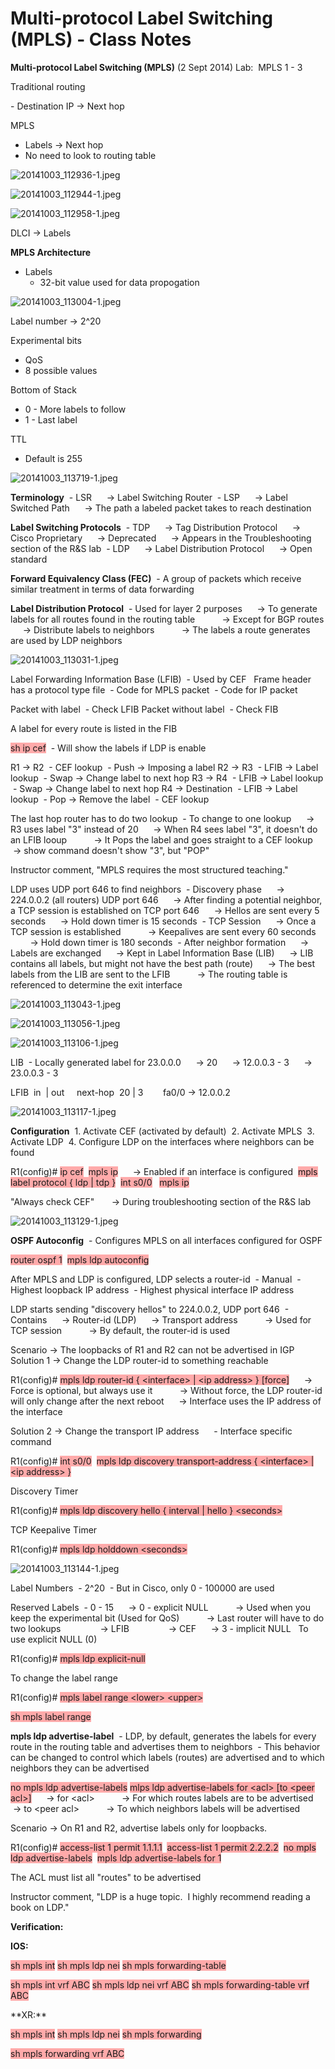 # Multi-protocol Label Switching (MPLS) - Class Notes

**Multi\-protocol Label Switching \(MPLS\)** \(2 Sept 2014\)
Lab:  MPLS 1 \- 3

Traditional routing

\- Destination IP \-\> Next hop

MPLS
  * Labels \-\> Next hop
  * No need to look to routing table

![20141003_112936-1.jpeg](image/20141003_112936-1.jpeg)

![20141003_112944-1.jpeg](image/20141003_112944-1.jpeg)

![20141003_112958-1.jpeg](image/20141003_112958-1.jpeg)

DLCI \-\> Labels

**MPLS Architecture**
  * Labels
    * 32\-bit value used for data propogation

![20141003_113004-1.jpeg](image/20141003_113004-1.jpeg)

Label number \-\> 2^20

Experimental bits
  * QoS
  * 8 possible values

Bottom of Stack
  * 0 \- More labels to follow
  * 1 \- Last label

TTL
  * Default is 255

![20141003_113719-1.jpeg](image/20141003_113719-1.jpeg)

**Terminology**
 \- LSR
     \-\> Label Switching Router
 \- LSP
     \-\> Label Switched Path
     \-\> The path a labeled packet takes to reach destination

**Label Switching Protocols**
 \- TDP
     \-\> Tag Distribution Protocol
     \-\> Cisco Proprietary
     \-\> Deprecated
     \-\> Appears in the Troubleshooting section of the R&S lab
 \- LDP
     \-\> Label Distribution Protocol
     \-\> Open standard

**Forward Equivalency Class \(FEC\)**
 \- A group of packets which receive similar treatment in terms of data forwarding

**Label Distribution Protocol**
 \- Used for layer 2 purposes
     \-\> To generate labels for all routes found in the routing table
          \-\> Except for BGP routes
     \-\> Distribute labels to neighbors
          \-\> The labels a route generates are used by LDP neighbors

![20141003_113031-1.jpeg](image/20141003_113031-1.jpeg)

Label Forwarding Information Base \(LFIB\)
 \- Used by CEF
 
Frame header has a protocol type file
 \- Code for MPLS packet
 \- Code for IP packet

Packet with label
 \- Check LFIB
Packet without label
 \- Check FIB

A label for every route is listed in the FIB

<span style="background-color: #ffaaaa">sh ip cef</span>
 \- Will show the labels if LDP is enable

R1 \-\> R2
 \- CEF lookup
 \- Push \-\> Imposing a label
R2 \-\> R3
 \- LFIB \-\> Label lookup
 \- Swap \-\> Change label to next hop
R3 \-\> R4
 \- LFIB \-\> Label lookup
 \- Swap \-\> Change label to next hop
R4 \-\> Destination
 \- LFIB \-\> Label lookup
 \- Pop \-\> Remove the label
 \- CEF lookup

The last hop router has to do two lookup
 \- To change to one lookup
     \-\> R3 uses label "3" instead of 20
     \-\> When R4 sees label "3", it doesn't do an LFIB looup
          \-\> It Pops the label and goes straight to a CEF lookup
     \-\> show command doesn't show "3", but "POP"

Instructor comment, "MPLS requires the most structured teaching."

LDP uses UDP port 646 to find neighbors
 \- Discovery phase
     \-\> 224.0.0.2 \(all routers\) UDP port 646
     \-\> After finding a potential neighbor, a TCP session is established on TCP port 646
     \-\> Hellos are sent every 5 seconds
     \-\> Hold down timer is 15 seconds
 \- TCP Session
     \-\> Once a TCP session is established
          \-\> Keepalives are sent every 60 seconds
          \-\> Hold down timer is 180 seconds
 \- After neighbor formation
     \-\> Labels are exchanged
     \-\> Kept in Label Information Base \(LIB\)
     \-\> LIB contains all labels, but might not have the best path \(route\)
     \-\> The best labels from the LIB are sent to the LFIB
          \-\> The routing table is referenced to determine the exit interface

![20141003_113043-1.jpeg](image/20141003_113043-1.jpeg)

![20141003_113056-1.jpeg](image/20141003_113056-1.jpeg)

![20141003_113106-1.jpeg](image/20141003_113106-1.jpeg)

LIB
 \- Locally generated label for 23.0.0.0
     \-\> 20
     \-\> 12.0.0.3 \- 3
     \-\> 23.0.0.3 \- 3

LFIB
 in  | out     next\-hop
 20 | 3        fa0/0 \-\> 12.0.0.2

![20141003_113117-1.jpeg](image/20141003_113117-1.jpeg)

**Configuration**
 1. Activate CEF \(activated by default\)
 2. Activate MPLS
 3. Activate LDP
 4. Configure LDP on the interfaces where neighbors can be found

R1\(config\)\# <span style="background-color: #ffaaaa">ip cef</span>
 <span style="background-color: #ffaaaa">mpls ip</span>
     \-\> Enabled if an interface is configured
 <span style="background-color: #ffaaaa">mpls label protocol { ldp | tdp }</span>
 <span style="background-color: #ffaaaa">int s0/0</span>
  <span style="background-color: #ffaaaa">mpls ip</span>

"Always check CEF"
      \-\> During troubleshooting section of the R&S lab

![20141003_113129-1.jpeg](image/20141003_113129-1.jpeg)

**OSPF Autoconfig**
 \- Configures MPLS on all interfaces configured for OSPF

<span style="background-color: #ffaaaa">router ospf 1</span>
 <span style="background-color: #ffaaaa">mpls ldp autoconfig</span>

After MPLS and LDP is configured, LDP selects a router\-id
 \- Manual
 \- Highest loopback IP address
 \- Highest physical interface IP address

LDP starts sending "discovery hellos" to 224.0.0.2, UDP port 646
 \- Contains
     \-\> Router\-id \(LDP\)
     \-\> Transport address
          \-\> Used for TCP session
          \-\> By default, the router\-id is used

Scenario \-\> The loopbacks of R1 and R2 can not be advertised in IGP
 
Solution 1 \-\> Change the LDP router\-id to something reachable

R1\(config\)\# <span style="background-color: #ffaaaa">mpls ldp router\-id { \<interface\> | \<ip address\> } \[force\]</span>
     \-\> Force is optional, but always use it
          \-\> Without force, the LDP router\-id will only change after the next reboot
     \-\> Interface uses the IP address of the interface

Solution 2 \-\> Change the transport IP address
     \- Interface specific command

R1\(config\)\# <span style="background-color: #ffaaaa">int s0/0</span>
 <span style="background-color: #ffaaaa">mpls ldp discovery transport\-address { \<interface\> | \<ip address\> }</span>

Discovery Timer

R1\(config\)\# <span style="background-color: #ffaaaa">mpls ldp discovery hello { interval | hello } \<seconds\></span>

TCP Keepalive Timer

R1\(config\)\# <span style="background-color: #ffaaaa">mpls ldp holddown \<seconds\></span>

![20141003_113144-1.jpeg](image/20141003_113144-1.jpeg)

Label Numbers
 \- 2^20
 \- But in Cisco, only 0 \- 100000 are used

Reserved Labels
 \- 0 \- 15
     \-\> 0 \- explicit NULL
          \-\> Used when you keep the experimental bit \(Used for QoS\)
          \-\> Last router will have to do two lookups
               \-\> LFIB
               \-\> CEF
     \-\> 3 \- implicit NULL
 
To use explicit NULL \(0\)

R1\(config\)\# <span style="background-color: #ffaaaa">mpls ldp explicit\-null</span>

To change the label range

R1\(config\)\# <span style="background-color: #ffaaaa">mpls label range \<lower\> \<upper\></span>

<span style="background-color: #ffaaaa">sh mpls label range</span>

**mpls ldp advertise\-label**
 \- LDP, by default, generates the labels for every route in the routing table and advertises them to neighbors
 \- This behavior can be changed to control which labels \(routes\) are advertised and to which neighbors they can be advertised

<span style="background-color: #ffaaaa">no mpls ldp advertise\-labels</span>
<span style="background-color: #ffaaaa">mlps ldp advertise\-labels for \<acl\> \[to \<peer acl\>\]</span>
     \-\> for \<acl\>
          \-\> For which routes labels are to be advertised
     \-\> to \<peer acl\>
          \-\> To which neighbors labels will be advertised

Scenario \-\> On R1 and R2, advertise labels only for loopbacks.

R1\(config\)\# <span style="background-color: #ffaaaa">access\-list 1 permit 1.1.1.1</span>
 <span style="background-color: #ffaaaa">access\-list 1 permit 2.2.2.2</span>
 <span style="background-color: #ffaaaa">no mpls ldp advertise\-labels</span>
 <span style="background-color: #ffaaaa">mpls ldp advertise\-labels for 1</span>

The ACL must list all "routes" to be advertised

Instructor comment, "LDP is a huge topic.  I highly recommend reading a book on LDP."

**Verification:**

**IOS:**

<span style="background-color: #ffaaaa">sh mpls int</span>
<span style="background-color: #ffaaaa">sh mpls ldp nei</span>
<span style="background-color: #ffaaaa">sh mpls forwarding\-table</span>

<span style="background-color: #ffaaaa">sh mpls int vrf ABC</span>
<span style="background-color: #ffaaaa">sh mpls ldp nei vrf ABC</span>
<span style="background-color: #ffaaaa">sh mpls forwarding\-table vrf ABC</span><span style="background-color: #ffaaaa">

</span>
<span style="background-color: #ffaaaa">

</span>
<span style="background-color: #ffaaaa">

</span>
**XR:**

<span style="background-color: #ffaaaa">sh mpls int</span>
<span style="background-color: #ffaaaa">sh mpls ldp nei</span>
<span style="background-color: #ffaaaa">sh mpls forwarding</span>
<span style="background-color: #ffaaaa">

</span>
<span style="background-color: #ffaaaa">sh mpls forwarding vrf ABC</span>
